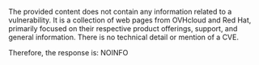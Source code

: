 The provided content does not contain any information related to a vulnerability. It is a collection of web pages from OVHcloud and Red Hat, primarily focused on their respective product offerings, support, and general information. There is no technical detail or mention of a CVE.

Therefore, the response is: NOINFO